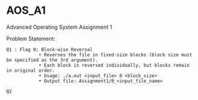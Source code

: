# AOS_A1
Advanced Operating System Assignment 1

Problem Statement: 
  
    Q1 : Flag 0: Block-wise Reversal
                • Reverses the file in fixed-size blocks (block size must be specified as the 3rd argument).
                • Each block is reversed individually, but blocks remain in original order.
                • Usage: ./a.out <input_file> 0 <block_size>
                • Output file: Assignment1/0_<input_file_name>

    Q2
